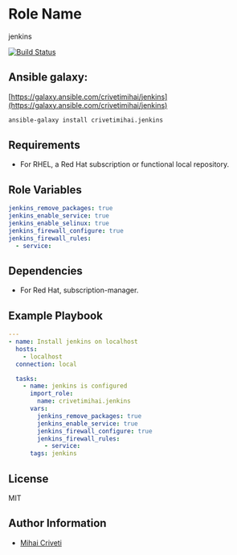 Role Name
=========

jenkins

[![Build Status](https://travis-ci.org/cmihai-ansible/jenkins.svg?branch=master)](https://travis-ci.org/cmihai-ansible/jenkins)

Ansible galaxy:
---------------

[https://galaxy.ansible.com/crivetimihai/jenkins](https://galaxy.ansible.com/crivetimihai/jenkins)

```bash
ansible-galaxy install crivetimihai.jenkins
```

Requirements
------------

- For RHEL, a Red Hat subscription or functional local repository.

Role Variables
--------------

```yaml
jenkins_remove_packages: true
jenkins_enable_service: true
jenkins_enable_selinux: true
jenkins_firewall_configure: true
jenkins_firewall_rules:
  - service:
```

Dependencies
------------

- For Red Hat, subscription-manager.

Example Playbook
----------------

```yaml
---
- name: Install jenkins on localhost
  hosts:
    - localhost
  connection: local

  tasks:
    - name: jenkins is configured
      import_role:
        name: crivetimihai.jenkins
      vars:
        jenkins_remove_packages: true
        jenkins_enable_service: true
        jenkins_firewall_configure: true
        jenkins_firewall_rules:
          - service:
      tags: jenkins
```

License
-------

MIT

Author Information
------------------

- [Mihai Criveti](https://www.linkedin.com/in/crivetimihai/)
